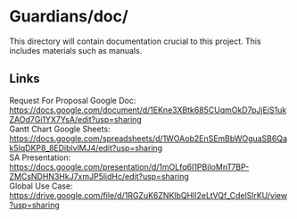 # Guardians/doc/

This directory will contain documentation crucial to this project. This includes materials such as manuals.

## Links

Request For Proposal Google Doc: https://docs.google.com/document/d/1EKne3XBtk685CUqmOkD7pJjEjS1ukZAOd7Gi1YX7YsA/edit?usp=sharing  
Gantt Chart Google Sheets: https://docs.google.com/spreadsheets/d/1WOAob2EnSEmBbWOguaSB6Qak5IqDKP8_8EDiblvlMJ4/edit?usp=sharing  
SA Presentation: https://docs.google.com/presentation/d/1mOLfq6I1PBiIoMnT7BP-ZMCsNDHN3HkJ7xmJP5lidHc/edit?usp=sharing  
Global Use Case: https://drive.google.com/file/d/1RGZuK6ZNKlbQHlI2eLtVQf_CdelSlrKU/view?usp=sharing  
